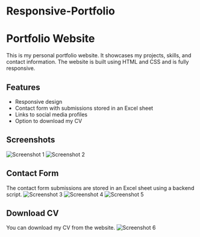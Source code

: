 # Responsive-Portfolio
# Portfolio Website

This is my personal portfolio website. It showcases my projects, skills, and contact information. The website is built using HTML and CSS and is fully responsive.

## Features

- Responsive design
- Contact form with submissions stored in an Excel sheet
- Links to social media profiles
- Option to download my CV

## Screenshots

![Screenshot 1](screenshots/Screenshot1.png)
![Screenshot 2](screenshots/screenshot2.png)

## Contact Form

The contact form submissions are stored in an Excel sheet using a backend script.
![Screenshot 3](screenshots/Screenshot3.png)
![Screenshot 4](screenshots/Screenshot4.png)
![Screenshot 5](screenshots/Screenshot5.png)


## Download CV

You can download my CV from the website.
![Screenshot 6](screenshots/Screenshot6.png)

